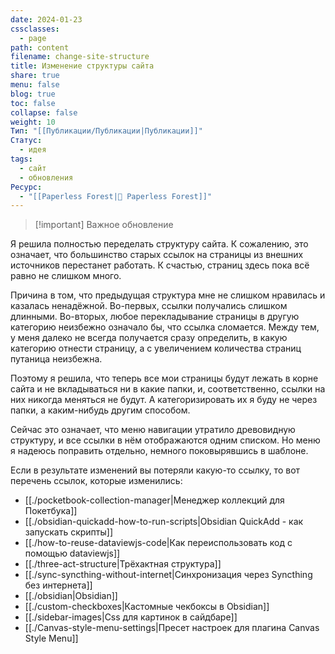 ```yaml
---
date: 2024-01-23
cssclasses:
  - page
path: content
filename: change-site-structure
title: Изменение структуры сайта
share: true
menu: false
blog: true
toc: false
collapse: false
weight: 10
Тип: "[[Публикации/Публикации|Публикации]]"
Статус:
  - идея
tags:
  - сайт
  - обновления
Ресурс:
  - "[[Paperless Forest|🌱 Paperless Forest]]"
---
```



> [!important] Важное обновление

Я решила полностью переделать структуру сайта. К сожалению, это означает, что большинство старых ссылок на страницы из внешних источников перестанет работать. К счастью, страниц здесь пока всё равно не слишком много.

Причина в том, что предыдущая структура мне не слишком нравилась и казалась ненадёжной. Во-первых, ссылки получались слишком длинными. Во-вторых, любое перекладывание страницы в другую категорию неизбежно означало бы, что ссылка сломается. Между тем, у меня далеко не всегда получается сразу определить, в какую категорию отнести страницу, а с увеличением количества страниц путаница неизбежна.

Поэтому я решила, что теперь все мои страницы будут лежать в корне сайта и не вкладываться ни в какие папки, и, соответственно, ссылки на них никогда меняться не будут. А категоризировать их я буду не через папки, а каким-нибудь другим способом.

Сейчас это означает, что меню навигации утратило древовидную структуру, и все ссылки в нём отображаются одним списком. Но меню я надеюсь поправить отдельно, немного поковырявшись в шаблоне.

Если в результате изменений вы потеряли какую-то ссылку, то вот перечень ссылок, которые изменились:

- [[./pocketbook-collection-manager|Менеджер коллекций для Покетбука]]
- [[./obsidian-quickadd-how-to-run-scripts|Obsidian QuickAdd - как запускать скрипты]]
- [[./how-to-reuse-dataviewjs-code|Как переиспользовать код с помощью dataviewjs]]
- [[./three-act-structure|Трёхактная структура]]
- [[./sync-syncthing-without-internet|Синхронизация через Syncthing без интернета]]
- [[./obsidian|Obsidian]]
- [[./custom-checkboxes|Кастомные чекбоксы в Obsidian]]
- [[./sidebar-images|Css для картинок в сайдбаре]]
- [[./Canvas-style-menu-settings|Пресет настроек для плагина Canvas Style Menu]]

